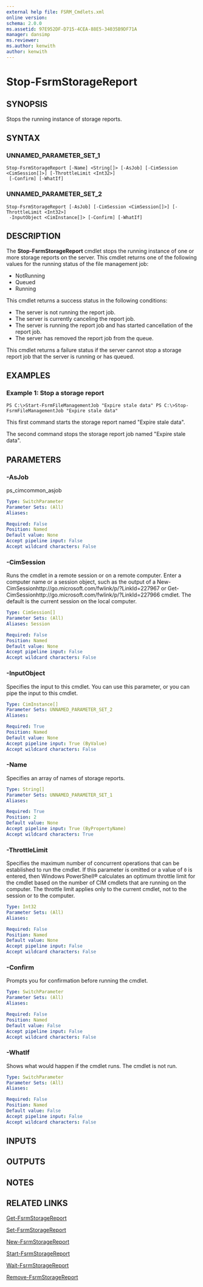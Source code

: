 ```yaml
---
external help file: FSRM_Cmdlets.xml
online version: 
schema: 2.0.0
ms.assetid: 97E952DF-D715-4CEA-88E5-34035B9DF71A
manager: dansimp
ms.reviewer:
ms.author: kenwith
author: kenwith
---
```


# Stop-FsrmStorageReport

## SYNOPSIS
Stops the running instance of storage reports.

## SYNTAX

### UNNAMED_PARAMETER_SET_1
```
Stop-FsrmStorageReport [-Name] <String[]> [-AsJob] [-CimSession <CimSession[]>] [-ThrottleLimit <Int32>]
 [-Confirm] [-WhatIf]
```

### UNNAMED_PARAMETER_SET_2
```
Stop-FsrmStorageReport [-AsJob] [-CimSession <CimSession[]>] [-ThrottleLimit <Int32>]
 -InputObject <CimInstance[]> [-Confirm] [-WhatIf]
```

## DESCRIPTION
The **Stop-FsrmStorageReport** cmdlet stops the running instance of one or more storage reports on the server.
This cmdlet returns one of the following values for the running status of the file management job: 
- NotRunning
- Queued
- Running

This cmdlet returns a success status in the following conditions: 
- The server is not running the report job. 
- The server is currently canceling the report job. 
- The server is running the report job and has started cancellation of the report job. 
- The server has removed the report job from the queue.

This cmdlet returns a failure status if the server cannot stop a storage report job that the server is running or has queued.

## EXAMPLES

### Example 1: Stop a storage report
```
PS C:\>Start-FsrmFileManagementJob "Expire stale data" PS C:\>Stop-FsrmFileManagementJob "Expire stale data"
```

This first command starts the storage report named "Expire stale data".

The second command stops the storage report job named "Expire stale data".

## PARAMETERS

### -AsJob
ps_cimcommon_asjob

```yaml
Type: SwitchParameter
Parameter Sets: (All)
Aliases: 

Required: False
Position: Named
Default value: None
Accept pipeline input: False
Accept wildcard characters: False
```

### -CimSession
Runs the cmdlet in a remote session or on a remote computer.
Enter a computer name or a session object, such as the output of a New-CimSessionhttp://go.microsoft.com/fwlink/p/?LinkId=227967 or Get-CimSessionhttp://go.microsoft.com/fwlink/p/?LinkId=227966 cmdlet.
The default is the current session on the local computer.

```yaml
Type: CimSession[]
Parameter Sets: (All)
Aliases: Session

Required: False
Position: Named
Default value: None
Accept pipeline input: False
Accept wildcard characters: False
```

### -InputObject
Specifies the input to this cmdlet.
You can use this parameter, or you can pipe the input to this cmdlet.

```yaml
Type: CimInstance[]
Parameter Sets: UNNAMED_PARAMETER_SET_2
Aliases: 

Required: True
Position: Named
Default value: None
Accept pipeline input: True (ByValue)
Accept wildcard characters: False
```

### -Name
Specifies an array of names of storage reports.

```yaml
Type: String[]
Parameter Sets: UNNAMED_PARAMETER_SET_1
Aliases: 

Required: True
Position: 2
Default value: None
Accept pipeline input: True (ByPropertyName)
Accept wildcard characters: True
```

### -ThrottleLimit
Specifies the maximum number of concurrent operations that can be established to run the cmdlet.
If this parameter is omitted or a value of `0` is entered, then Windows PowerShell® calculates an optimum throttle limit for the cmdlet based on the number of CIM cmdlets that are running on the computer.
The throttle limit applies only to the current cmdlet, not to the session or to the computer.

```yaml
Type: Int32
Parameter Sets: (All)
Aliases: 

Required: False
Position: Named
Default value: None
Accept pipeline input: False
Accept wildcard characters: False
```

### -Confirm
Prompts you for confirmation before running the cmdlet.

```yaml
Type: SwitchParameter
Parameter Sets: (All)
Aliases: 

Required: False
Position: Named
Default value: False
Accept pipeline input: False
Accept wildcard characters: False
```

### -WhatIf
Shows what would happen if the cmdlet runs.
The cmdlet is not run.

```yaml
Type: SwitchParameter
Parameter Sets: (All)
Aliases: 

Required: False
Position: Named
Default value: False
Accept pipeline input: False
Accept wildcard characters: False
```

## INPUTS

## OUTPUTS

## NOTES

## RELATED LINKS

[Get-FsrmStorageReport](./Get-FsrmStorageReport.md)

[Set-FsrmStorageReport](./Set-FsrmStorageReport.md)

[New-FsrmStorageReport](./New-FsrmStorageReport.md)

[Start-FsrmStorageReport](./Start-FsrmStorageReport.md)

[Wait-FsrmStorageReport](./Wait-FsrmStorageReport.md)

[Remove-FsrmStorageReport](./Remove-FsrmStorageReport.md)
